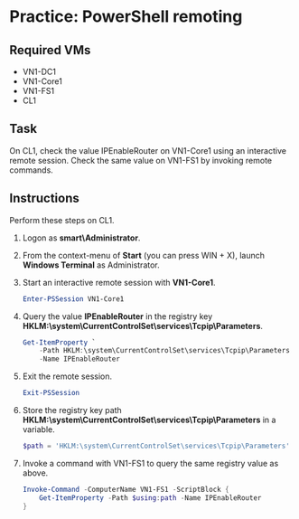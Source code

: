 # Practice: PowerShell remoting

## Required VMs

* VN1-DC1
* VN1-Core1
* VN1-FS1
* CL1

## Task

On CL1, check the value IPEnableRouter on VN1-Core1 using an interactive remote session. Check the same value on VN1-FS1 by invoking remote commands.

## Instructions

Perform these steps on CL1.

1. Logon as **smart\Administrator**.
1. From the context-menu of **Start** (you can press WIN + X), launch **Windows Terminal** as Administrator.
1. Start an interactive remote session with **VN1-Core1**.

    ````powershell
    Enter-PSSession VN1-Core1
    ````

1. Query the value **IPEnableRouter** in the registry key **HKLM:\system\CurrentControlSet\services\Tcpip\Parameters**.

    ````powershell
    Get-ItemProperty `
        -Path HKLM:\system\CurrentControlSet\services\Tcpip\Parameters `
        -Name IPEnableRouter
    ````

1. Exit the remote session.

    ````powershell
    Exit-PSSession
    ````

1. Store the registry key path **HKLM:\system\CurrentControlSet\services\Tcpip\Parameters** in a variable.

    ````powershell
    $path = 'HKLM:\system\CurrentControlSet\services\Tcpip\Parameters'
    ````

1. Invoke a command with VN1-FS1 to query the same registry value as above.

    ````powershell
    Invoke-Command -ComputerName VN1-FS1 -ScriptBlock {
        Get-ItemProperty -Path $using:path -Name IPEnableRouter
    }
    ````
